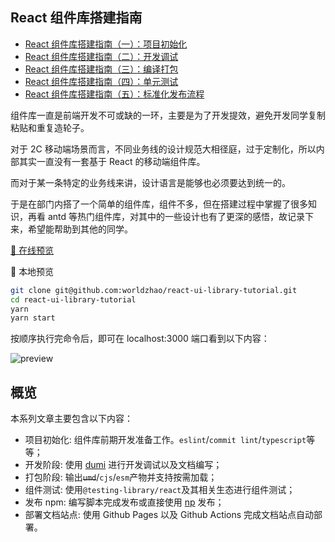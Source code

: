 ## React 组件库搭建指南

- [React 组件库搭建指南（一）：项目初始化](https://github.com/worldzhao/blog/issues/3)
- [React 组件库搭建指南（二）：开发调试](https://github.com/worldzhao/blog/issues/4)
- [React 组件库搭建指南（三）：编译打包](https://github.com/worldzhao/blog/issues/5)
- [React 组件库搭建指南（四）：单元测试](https://github.com/worldzhao/blog/issues/6)
- [React 组件库搭建指南（五）：标准化发布流程](https://github.com/worldzhao/blog/issues/7)

组件库一直是前端开发不可或缺的一环，主要是为了开发提效，避免开发同学复制粘贴和重复造轮子。

对于 2C 移动端场景而言，不同业务线的设计规范大相径庭，过于定制化，所以内部其实一直没有一套基于 React 的移动端组件库。

而对于某一条特定的业务线来讲，设计语言是能够也必须要达到统一的。

于是在部门内搭了一个简单的组件库，组件不多，但在搭建过程中掌握了很多知识，再看 antd 等热门组件库，对其中的一些设计也有了更深的感悟，故记录下来，希望能帮助到其他的同学。

[🚀 在线预览](https://worldzhao.github.io/react-ui-library-tutorial)

🚆 本地预览

```bash
git clone git@github.com:worldzhao/react-ui-library-tutorial.git
cd react-ui-library-tutorial
yarn
yarn start
```

按顺序执行完命令后，即可在 localhost:3000 端口看到以下内容：

![preview](https://raw.githubusercontent.com/worldzhao/blog/master/images/rc-lib-v1-1.jpg)

## 概览

本系列文章主要包含以下内容：

- 项目初始化: 组件库前期开发准备工作。`eslint`/`commit lint`/`typescript`等等；
- 开发阶段: 使用 [dumi](https://d.umijs.org/zh-CN) 进行开发调试以及文档编写；
- 打包阶段: 输出~~`umd`~~/`cjs`/`esm`产物并支持按需加载；
- 组件测试: 使用`@testing-library/react`及其相关生态进行组件测试；
- 发布 npm: 编写脚本完成发布或直接使用 [np](https://www.npmjs.com/package/np) 发布；
- 部署文档站点: 使用 Github Pages 以及 Github Actions 完成文档站点自动部署。
